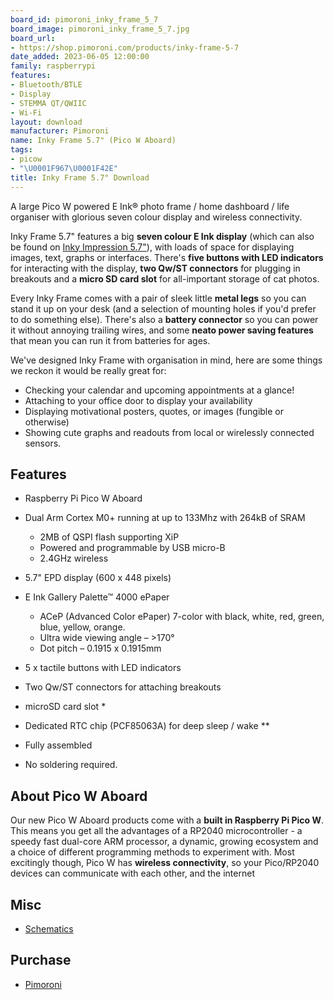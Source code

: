 ```yaml
---
board_id: pimoroni_inky_frame_5_7
board_image: pimoroni_inky_frame_5_7.jpg
board_url:
- https://shop.pimoroni.com/products/inky-frame-5-7
date_added: 2023-06-05 12:00:00
family: raspberrypi
features:
- Bluetooth/BTLE
- Display
- STEMMA QT/QWIIC
- Wi-Fi
layout: download
manufacturer: Pimoroni
name: Inky Frame 5.7" (Pico W Aboard)
tags:
- picow
- "\U0001F967\U0001F42E"
title: Inky Frame 5.7" Download
---
```


A large Pico W powered E Ink® photo frame / home dashboard / life organiser with glorious seven colour display and wireless connectivity.

Inky Frame 5.7" features a big **seven colour E Ink display** (which can also be found on [Inky Impression 5.7"](https://shop.pimoroni.com/en-us/products/inky-impression-5-7)), with loads of space for displaying images, text, graphs or interfaces. There's **five buttons with LED indicators** for interacting with the display, **two Qw/ST connectors** for plugging in breakouts and a **micro SD card slot** for all-important storage of cat photos.

Every Inky Frame comes with a pair of sleek little **metal legs** so you can stand it up on your desk (and a selection of mounting holes if you'd prefer to do something else). There's also a **battery connector** so you can power it without annoying trailing wires, and some **neato power saving features** that mean you can run it from batteries for ages.

We've designed Inky Frame with organisation in mind, here are some things we reckon it would be really great for:

- Checking your calendar and upcoming appointments at a glance!
- Attaching to your office door to display your availability
- Displaying motivational posters, quotes, or images (fungible or otherwise)
- Showing cute graphs and readouts from local or wirelessly connected sensors.

## Features

- Raspberry Pi Pico W Aboard

- Dual Arm Cortex M0+ running at up to 133Mhz with 264kB of SRAM
  - 2MB of QSPI flash supporting XiP
  - Powered and programmable by USB micro-B
  - 2.4GHz wireless

- 5.7" EPD display (600 x 448 pixels)

- E Ink Gallery Palette™ 4000 ePaper
  - ACeP (Advanced Color ePaper) 7-color with black, white, red, green, blue, yellow, orange.
  - Ultra wide viewing angle – >170°
  - Dot pitch – 0.1915 x 0.1915mm

- 5 x tactile buttons with LED indicators

- Two Qw/ST connectors for attaching breakouts

- microSD card slot *

- Dedicated RTC chip (PCF85063A) for deep sleep / wake **

- Fully assembled

- No soldering required.

## About Pico W Aboard

Our new Pico W Aboard products come with a **built in Raspberry Pi Pico W**. This means you get all the advantages of a RP2040 microcontroller - a speedy fast dual-core ARM processor, a dynamic, growing ecosystem and a choice of different programming methods to experiment with. Most excitingly though, Pico W has **wireless connectivity**, so your Pico/RP2040 devices can communicate with each other, and the internet

## Misc

* [Schematics](https://cdn.shopify.com/s/files/1/0174/1800/files/inky_frame_5_7_schematic.pdf?v=1664452062)

## Purchase

* [Pimoroni](https://shop.pimoroni.com/products/inky-frame-5-7)
